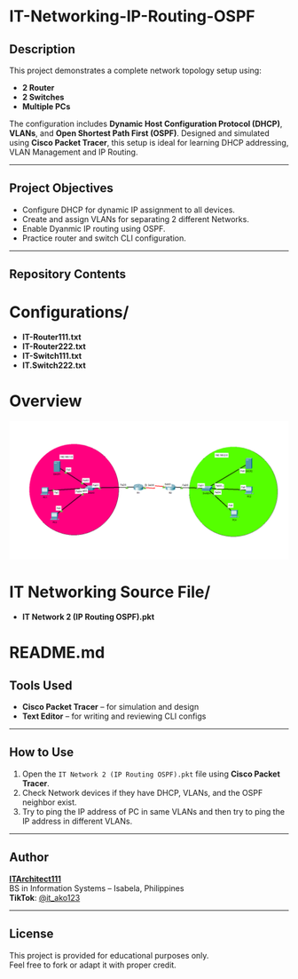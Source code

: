 # IT-Networking-IP-Routing-OSPF

## Description
This project demonstrates a complete network topology setup using:
- **2 Router**
- **2 Switches**
- **Multiple PCs**

The configuration includes **Dynamic Host Configuration Protocol (DHCP)**, **VLANs**, and **Open Shortest Path First (OSPF)**. Designed and simulated using **Cisco Packet Tracer**, this setup is ideal for learning DHCP addressing, VLAN Management and IP Routing.

---

## Project Objectives
- Configure DHCP for dynamic IP assignment to all devices.
- Create and assign VLANs for separating 2 different Networks.
- Enable Dyanmic IP routing using OSPF.
- Practice router and switch CLI configuration.

---

## Repository Contents

# Configurations/
- **IT-Router111.txt**
- **IT-Router222.txt**
- **IT-Switch111.txt**
- **IT.Switch222.txt**

# Overview
![Model](Overview/IT_Network_2.png)
# IT Networking Source File/
- **IT Network 2 (IP Routing OSPF).pkt**
  
# README.md

## Tools Used
- **Cisco Packet Tracer** – for simulation and design
- **Text Editor** – for writing and reviewing CLI configs

---

## How to Use
1. Open the `IT Network 2 (IP Routing OSPF).pkt` file using **Cisco Packet Tracer**.
2. Check Network devices if they have DHCP, VLANs, and the OSPF neighbor exist.
3. Try to ping the IP address of PC in same VLANs and then try to ping the IP address in different VLANs.


---

## Author
**[ITArchitect111](https://github.com/ITArchitect111)**  
BS in Information Systems – Isabela, Philippines  
**TikTok**: [@it_ako123](https://www.tiktok.com/@it_ako123)

---

## License
This project is provided for educational purposes only.  
Feel free to fork or adapt it with proper credit.
